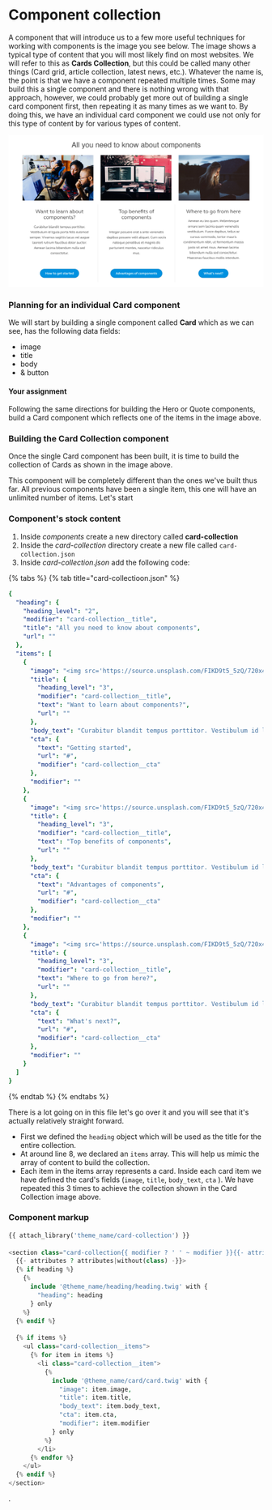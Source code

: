 # Component collection

A component that will introduce us to a few more useful techniques for working with components is the image you see below.   The image  shows a typical type of content that you will most likely find on most websites.  We will refer to this as **Cards Collection**, but this could be  called many other things \(Card grid, article collection, latest news, etc.\).  Whatever the name is, the point is that we have a component repeated multiple times.  Some may build this a single component and there is nothing wrong with that approach, however, we could probably get more out of building a single card component first, then repeating it as many times as we want to.  By doing this, we have an individual card component we could use not only for this type of content by for various types of content.

![Example of Card Collection](../.gitbook/assets/collection.jpg)

### Planning for an individual Card component

We will start by building a single component called **Card** which as we can see, has the following data fields:

* image
* title
* body
* & button

#### Your assignment

Following the same directions for building the Hero or Quote components, build a Card component which reflects one of the items in the image above.

### Building the Card Collection component

Once the single Card component has been built, it is time to build the collection of Cards as shown in the image above.

This component will be completely different than the ones we've built thus far.  All previous components have been a single item, this one will have an unlimited number of items.  Let's start

### Component's stock content

1. Inside _components_ create a new directory called **card-collection**
2. Inside the _card-collection_ directory create a new file called `card-collection.json`
3. Inside _card-collection.json_ add the following code:

{% tabs %}
{% tab title="card-collectioon.json" %}
```yaml
{
  "heading": {
    "heading_level": "2",
    "modifier": "card-collection__title",
    "title": "All you need to know about components",
    "url": ""
  },
  "items": [
    {
      "image": "<img src='https://source.unsplash.com/FIKD9t5_5zQ/720x405' alt='Card image' />",
      "title": {
        "heading_level": "3",
        "modifier": "card-collection__title",
        "text": "Want to learn about components?",
        "url": ""
      },
      "body_text": "Curabitur blandit tempus porttitor. Vestibulum id ligula porta felis euismod semper. Vivamus sagittis lacus vel augue laoreet rutrum faucibus dolor auctor. Aenean lacinia bibendum nulla sed consectetur.",
      "cta": {
        "text": "Getting started",
        "url": "#",
        "modifier": "card-collection__cta"
      },
      "modifier": ""
    },
    {
      "image": "<img src='https://source.unsplash.com/FIKD9t5_5zQ/720x405' alt='Card image' />",
      "title": {
        "heading_level": "3",
        "modifier": "card-collection__title",
        "text": "Top benefits of components",
        "url": ""
      },
      "body_text": "Curabitur blandit tempus porttitor. Vestibulum id ligula porta felis euismod semper. Vivamus sagittis lacus vel augue laoreet rutrum faucibus dolor auctor. Aenean lacinia bibendum nulla sed consectetur.",
      "cta": {
        "text": "Advantages of components",
        "url": "#",
        "modifier": "card-collection__cta"
      },
      "modifier": ""
    },
    {
      "image": "<img src='https://source.unsplash.com/FIKD9t5_5zQ/720x405' alt='Card image' />",
      "title": {
        "heading_level": "3",
        "modifier": "card-collection__title",
        "text": "Where to go from here?",
        "url": ""
      },
      "body_text": "Curabitur blandit tempus porttitor. Vestibulum id ligula porta felis euismod semper. Vivamus sagittis lacus vel augue laoreet rutrum faucibus dolor auctor. Aenean lacinia bibendum nulla sed consectetur.",
      "cta": {
        "text": "What's next?",
        "url": "#",
        "modifier": "card-collection__cta"
      },
      "modifier": ""
    }
  ]
}

```
{% endtab %}
{% endtabs %}

There is a lot going on in this file let's go over it and you will see that it's actually relatively straight forward.

* First we defined the `heading`  object which will be used as the title for the entire collection.
* At around line 8, we declared an `items` array.  This will help us mimic the array of content to build the collection.  
* Each item in the items array represents a card.  Inside each card item we have defined the card's fields \(`image`, `title`, `body_text`, `cta` \).  We have repeated this 3 times to achieve the collection shown in the Card Collection image above.

### Component markup

```php
{{ attach_library('theme_name/card-collection') }}

<section class="card-collection{{ modifier ? ' ' ~ modifier }}{{- attributes ? attributes.class -}}"
  {{- attributes ? attributes|without(class) -}}>
  {% if heading %}
    {%
      include '@theme_name/heading/heading.twig' with {
        "heading": heading
      } only
    %}
  {% endif %}

  {% if items %}
    <ul class="card-collection__items">
      {% for item in items %}
        <li class="card-collection__item">
          {%
            include '@theme_name/card/card.twig' with {
              "image": item.image,
              "title": item.title,
              "body_text": item.body_text,
              "cta": item.cta,
              "modifier": item.modifier
            } only
          %}
        </li>
      {% endfor %}
    </ul>
  {% endif %}
</section>
```

>

.

